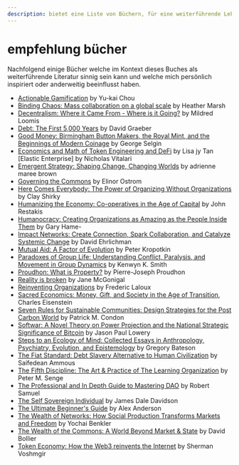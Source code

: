 ```yaml
---
description: bietet eine Liste von Büchern, für eine weiterführende Lektüre
---
```


# empfehlung bücher

Nachfolgend einige Bücher welche im Kontext dieses Buches als weiterführende Literatur sinnig sein kann und welche mich persönlich inspiriert oder anderweitig beeinflusst haben.

* [Actionable Gamification](https://daominds.io/bkactionablegamification) by Yu-kai Chou&#x20;
* [Binding Chaos: Mass collaboration on a global scale](https://daominds.io/bkmasscollaborationonaglobalscale) by Heather Marsh&#x20;
* [Decentralism: Where it Came From - Where is it Going?](https://daominds.io/bkdecentralismwhereisitgoing) by Mildred Loomis&#x20;
* [Debt: The First 5,000 Years](https://daominds.io/bkdeptthefirst500years) by David Graeber&#x20;
* [Good Money: Birmingham Button Makers, the Royal Mint, and the Beginnings of Modern Coinage](https://daominds.io/bkgoodmoney) by George Selgin&#x20;
* [Economics and Math of Token Engineering and DeFi](https://daominds.io/bkeconomicsandmathoftoken) by Lisa jy Tan \[Elastic Enterprise] by Nicholas Vitalari&#x20;
* [Emergent Strategy: Shaping Change, Changing Worlds](https://daominds.io/bkelasticenterprise) by adrienne maree brown&#x20;
* [Governing the Commons](https://daominds.io/bkgoverningthecommons) by Elinor Ostrom&#x20;
* [Here Comes Everybody: The Power of Organizing Without Organizations](https://daominds.io/bkherecomeseverybody) by Clay Shirky
* [Humanizing the Economy: Co-operatives in the Age of Capital](https://daominds.io/bkhumanizingtheeconomy) by John Restakis&#x20;
* [Humanocracy: Creating Organizations as Amazing as the People Inside Them](https://daominds.io/bkhumanocracycreationorganizations) by Gary Hame-&#x20;
* [Impact Networks: Create Connection, Spark Collaboration, and Catalyze Systemic Change](https://daominds.io/bkimpactnetworkscreateconnection) by David Ehrlichman&#x20;
* [Mutual Aid: A Factor of Evolution](https://daominds.io/bkmutualaidafactorofevolution) by Peter Kropotkin&#x20;
* [Paradoxes of Group Life: Understanding Conflict, Paralysis, and Movement in Group Dynamics](https://daominds.io/bkparadoxesofgrouplife) by Kenwyn K. Smith
* [Proudhon: What is Property?](https://daominds.io/bkproudhonwhatisproperty) by Pierre-Joseph Proudhon&#x20;
* [Reality is broken](https://daominds.io/bkrealityisbroken) by Jane McGonigal&#x20;
* [Reinventing Organizations](https://daominds.io/bkreinventingorganizations) by Frederic Laloux&#x20;
* [Sacred Economics: Money, Gift, and Society in the Age of Transition](https://daominds.io/bksacredeconomicsmoneygiftandsociety), Charles Eisenstein&#x20;
* [Seven Rules for Sustainable Communities: Design Strategies for the Post Carbon World](https://daominds.io/bksevenrulesforsustainable) by Patrick M. Condon&#x20;
* [Softwar: A Novel Theory on Power Projection and the National Strategic Significance of Bitcoin](https://daominds.io/bksoftwar) by Jason Paul Lowery
* [Steps to an Ecology of Mind: Collected Essays in Anthropology, Psychiatry, Evolution, and Epistemology](https://daominds.io/bkstepstoanecologyofmind) by Gregory Bateson&#x20;
* [The Fiat Standard: Debt Slavery Alternative to Human Civilization](https://daominds.io/bkfiatstandard) by Saifedean Ammous
* [The Fifth Discipline: The Art & Practice of The Learning Organization](https://daominds.io/bkthefifthdiscipline) by Peter M. Senge&#x20;
* [The Professional and In Depth Guide to Mastering DAO](https://daominds.io/bktheprofessionalandindepthguidetomasteringdao) by Robert Samuel&#x20;
* [The Self Sovereign Individual](https://daominds.io/bktheselfsovereignindividual) by James Dale Davidson&#x20;
* [The Ultimate Beginner's Guide](https://daominds.io/bktheultimatebeginnersguide) by Alex Anderson&#x20;
* [The Wealth of Networks: How Social Production Transforms Markets and Freedom](https://daominds.io/bkthewealthofnetworks) by Yochai Benkler&#x20;
* [The Wealth of the Commons: A World Beyond Market & State](https://daominds.io/bkthewelathofthecommons) by David Bollier&#x20;
* [Token Economy: How the Web3 reinvents the Internet](https://daominds.io/bktokeneconomyhowtheweb3reinventstheinternet) by Sherman Voshmgir
